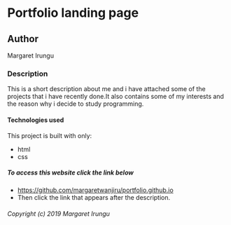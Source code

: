 # Portfolio landing page
## Author
Margaret Irungu

### Description
This is a short description about me and i have attached some of the projects that i have recently done.It also contains some of my interests and the reason why i decide to study programming.

#### Technologies used
This project is built with only:
* html
* css
##### To access this website click the link below
* https://github.com/margaretwanjiru/portfolio.github.io
* Then click the link that appears after the description.

###### Copyright (c) 2019 Margaret Irungu